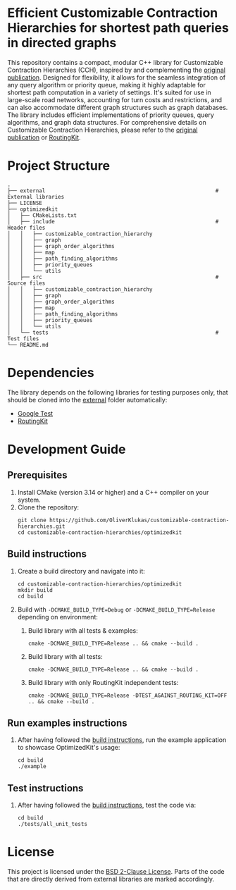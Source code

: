 # Efficient Customizable Contraction Hierarchies for shortest path queries in directed graphs

This repository contains a compact, modular C++ library for Customizable Contraction Hierarchies (CCH), inspired by and complementing the [original publication](https://arxiv.org/abs/1402.0402). Designed for flexibility, it allows for the seamless integration of any query algorithm or priority queue, making it highly adaptable for shortest path computation in a variety of settings. It's suited for use in large-scale road networks, accounting for turn costs and restrictions, and can also accommodate different graph structures such as graph databases. The library includes efficient implementations of priority queues, query algorithms, and graph data structures. For comprehensive details on Customizable Contraction Hierarchies, please refer to the [original publication](https://arxiv.org/abs/1402.0402) or [RoutingKit](https://github.com/RoutingKit/RoutingKit).

# Project Structure
```shell
.
├── external                                                      # External libraries      
├── LICENSE
├── optimizedkit
│   ├── CMakeLists.txt
│   ├── include                                                   # Header files                 
│   │   ├── customizable_contraction_hierarchy        
│   │   ├── graph
│   │   ├── graph_order_algorithms
│   │   ├── map
│   │   ├── path_finding_algorithms
│   │   ├── priority_queues
│   │   └── utils
│   ├── src                                                       # Source files             
│   │   ├── customizable_contraction_hierarchy
│   │   ├── graph
│   │   ├── graph_order_algorithms
│   │   ├── map
│   │   ├── path_finding_algorithms
│   │   ├── priority_queues
│   │   └── utils
│   └── tests                                                     # Test files               
└── README.md
```

# Dependencies
The library depends on the following libraries for testing purposes only, that should be cloned into the [external](./external/) folder automatically:

- [Google Test](https://github.com/google/googletest) 
- [RoutingKit](https://github.com/RoutingKit/RoutingKit)

# Development Guide

## Prerequisites
1. Install CMake (version 3.14 or higher) and a C++ compiler on your system.
2. Clone the repository:
    ```shell
    git clone https://github.com/OliverKlukas/customizable-contraction-hierarchies.git
    cd customizable-contraction-hierarchies/optimizedkit
    ```

## Build instructions
1. Create a build directory and navigate into it:
    ```shell
    cd customizable-contraction-hierarchies/optimizedkit
    mkdir build
    cd build
    ```

2. Build with `-DCMAKE_BUILD_TYPE=Debug` or `-DCMAKE_BUILD_TYPE=Release` depending on environment:
    1. Build library with all tests & examples:
        ```shell
        cmake -DCMAKE_BUILD_TYPE=Release .. && cmake --build .
        ```
    2. Build library with all tests:
        ```shell
        cmake -DCMAKE_BUILD_TYPE=Release .. && cmake --build .
        ```
    3. Build library with only RoutingKit independent tests:
        ```shell
        cmake -DCMAKE_BUILD_TYPE=Release -DTEST_AGAINST_ROUTING_KIT=OFF .. && cmake --build .
        ```

## Run examples instructions
1. After having followed the [build instructions](#build-instructions), run the example application to showcase OptimizedKit's usage:
    ```shell
    cd build
    ./example
    ```

## Test instructions
1. After having followed the [build instructions](#build-instructions), test the code via:
    ```shell
    cd build
    ./tests/all_unit_tests
    ```

# License
This project is licensed under the [BSD 2-Clause License](LICENSE). Parts of the code that are directly derived from external libraries are marked accordingly.

